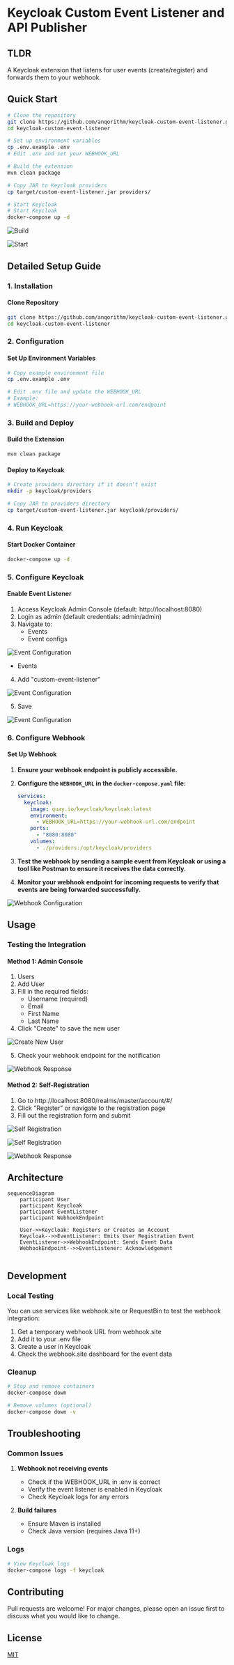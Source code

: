 # Keycloak Custom Event Listener and API Publisher

## TLDR
A Keycloak extension that listens for user events (create/register) and forwards them to your webhook.

## Quick Start
```bash
# Clone the repository
git clone https://github.com/anqorithm/keycloak-custom-event-listener.git
cd keycloak-custom-event-listener

# Set up environment variables
cp .env.example .env
# Edit .env and set your WEBHOOK_URL

# Build the extension
mvn clean package

# Copy JAR to Keycloak providers
cp target/custom-event-listener.jar providers/

# Start Keycloak
# Start Keycloak
docker-compose up -d
```

![Build](assets/12.png)


![Start](assets/13.png)

## Detailed Setup Guide

### 1. Installation

#### Clone Repository
```bash
git clone https://github.com/anqorithm/keycloak-custom-event-listener.git
cd keycloak-custom-event-listener
```

### 2. Configuration

#### Set Up Environment Variables
```bash
# Copy example environment file
cp .env.example .env

# Edit .env file and update the WEBHOOK_URL
# Example:
# WEBHOOK_URL=https://your-webhook-url.com/endpoint
```

### 3. Build and Deploy

#### Build the Extension
```bash
mvn clean package
```

#### Deploy to Keycloak
```bash
# Create providers directory if it doesn't exist
mkdir -p keycloak/providers

# Copy JAR to providers directory
cp target/custom-event-listener.jar keycloak/providers/
```

### 4. Run Keycloak

#### Start Docker Container
```bash
docker-compose up -d
```

### 5. Configure Keycloak

#### Enable Event Listener
1. Access Keycloak Admin Console (default: http://localhost:8080)
2. Login as admin (default credentials: admin/admin)
3. Navigate to:
   - Events
   - Event configs

![Event Configuration](assets/1.png)

   - Events
   
4. Add "custom-event-listener"

![Event Configuration](assets/2.png)

5. Save

![Event Configuration](assets/3.png)

### 6. Configure Webhook

#### Set Up Webhook
1. **Ensure your webhook endpoint is publicly accessible.**

2. **Configure the `WEBHOOK_URL` in the `docker-compose.yaml` file:**
   ```yaml:docker-compose.yaml
   services:
     keycloak:
       image: quay.io/keycloak/keycloak:latest
       environment:
         - WEBHOOK_URL=https://your-webhook-url.com/endpoint
       ports:
         - "8080:8080"
       volumes:
         - ./providers:/opt/keycloak/providers
   ```

3. **Test the webhook by sending a sample event from Keycloak or using a tool like Postman to ensure it receives the data correctly.**

4. **Monitor your webhook endpoint for incoming requests to verify that events are being forwarded successfully.**

![Webhook Configuration](assets/5.png)

## Usage

### Testing the Integration

#### Method 1: Admin Console
1. Users
2. Add User
3. Fill in the required fields:
   - Username (required)
   - Email
   - First Name
   - Last Name
4. Click "Create" to save the new user

![Create New User](assets/4.png)

5. Check your webhook endpoint for the notification

![Webhook Response](assets/8.png)

#### Method 2: Self-Registration
1. Go to http://localhost:8080/realms/master/account/#/
2. Click "Register" or navigate to the registration page
3. Fill out the registration form and submit

![Self Registration](assets/6.png)

![Self Registration](assets/7.png)

![Webhook Response](assets/9.png)

## Architecture
```mermaid
sequenceDiagram
    participant User
    participant Keycloak
    participant EventListener
    participant WebhookEndpoint

    User->>Keycloak: Registers or Creates an Account
    Keycloak-->>EventListener: Emits User Registration Event
    EventListener->>WebhookEndpoint: Sends Event Data
    WebhookEndpoint-->>EventListener: Acknowledgement
    
```

## Development

### Local Testing
You can use services like webhook.site or RequestBin to test the webhook integration:
1. Get a temporary webhook URL from webhook.site
2. Add it to your .env file
3. Create a user in Keycloak
4. Check the webhook.site dashboard for the event data

### Cleanup
```bash
# Stop and remove containers
docker-compose down

# Remove volumes (optional)
docker-compose down -v
```

## Troubleshooting

### Common Issues
1. **Webhook not receiving events**
   - Check if the WEBHOOK_URL in .env is correct
   - Verify the event listener is enabled in Keycloak
   - Check Keycloak logs for any errors

2. **Build failures**
   - Ensure Maven is installed
   - Check Java version (requires Java 11+)

### Logs
```bash
# View Keycloak logs
docker-compose logs -f keycloak
```

## Contributing
Pull requests are welcome! For major changes, please open an issue first to discuss what you would like to change.

## License
[MIT](LICENSE)
